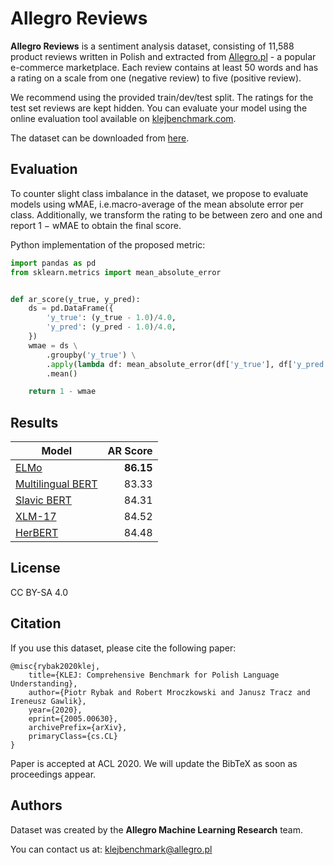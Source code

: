 # Allegro Reviews
**Allegro Reviews** is a sentiment analysis dataset, consisting of 11,588 product reviews written in Polish and extracted from [Allegro.pl](https://allegro.pl) - a popular e-commerce marketplace. Each review contains at least 50 words and has a rating on a scale from one (negative review) to five (positive review).

We recommend using the provided train/dev/test split. The ratings for the test set reviews are kept hidden. You can evaluate your model using the online evaluation tool available on [klejbenchmark.com](https://klejbenchmark.com/).

The dataset can be downloaded from [here](https://klejbenchmark.com/static/data/klej_ar.zip).

## Evaluation
To counter slight class imbalance in the dataset, we propose to evaluate models using wMAE, i.e.macro-average of the mean absolute error per class. Additionally, we transform the rating to be between zero and one and report 1 − wMAE to obtain the final score.

Python implementation of the proposed metric:
```python
import pandas as pd
from sklearn.metrics import mean_absolute_error


def ar_score(y_true, y_pred):
    ds = pd.DataFrame({
        'y_true': (y_true - 1.0)/4.0, 
        'y_pred': (y_pred - 1.0)/4.0,
    })
    wmae = ds \
        .groupby('y_true') \
        .apply(lambda df: mean_absolute_error(df['y_true'], df['y_pred'])) \
        .mean()

    return 1 - wmae
```

## Results
| Model             | AR Score  |
| ----------------- | --------: |
| [ELMo](https://clarin-pl.eu/dspace/handle/11321/690) | **86.15** |
| [Multilingual BERT](https://github.com/google-research/bert/blob/master/multilingual.md) | 83.33 |
| [Slavic BERT](https://github.com/deepmipt/Slavic-BERT-NER) | 84.31   |
| [XLM-17](https://github.com/facebookresearch/XLM/#the-17-and-100-languages) | 84.52 |
| [HerBERT](https://github.com/allegro/HerBERT) | 84.48 |

## License
CC BY-SA 4.0

## Citation
If you use this dataset, please cite the following paper:
```
@misc{rybak2020klej,
    title={KLEJ: Comprehensive Benchmark for Polish Language Understanding},
    author={Piotr Rybak and Robert Mroczkowski and Janusz Tracz and Ireneusz Gawlik},
    year={2020},
    eprint={2005.00630},
    archivePrefix={arXiv},
    primaryClass={cs.CL}
}
```
Paper is accepted at ACL 2020. We will update the BibTeX as soon as proceedings appear.

## Authors
Dataset was created by the **Allegro Machine Learning Research** team.

You can contact us at: <a href="mailto:klejbenchmark@allegro.pl">klejbenchmark@allegro.pl</a>
